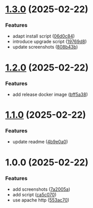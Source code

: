# [1.3.0](https://github.com/homelab-toolchain/static-file-server/compare/v1.2.0...v1.3.0) (2025-02-22)


### Features

* adapt install script ([06d0c84](https://github.com/homelab-toolchain/static-file-server/commit/06d0c84c3e307e63b641c85781d05c173cae179e))
* introduce upgrade script ([19769d8](https://github.com/homelab-toolchain/static-file-server/commit/19769d8aa79cd1bf80501e760e17eb557e04066a))
* update screenshots ([808b43b](https://github.com/homelab-toolchain/static-file-server/commit/808b43bea59f137ce4438d5ef9c16964a6a2e661))

# [1.2.0](https://github.com/homelab-toolchain/static-file-server/compare/v1.1.0...v1.2.0) (2025-02-22)


### Features

* add release docker image ([bff5a38](https://github.com/homelab-toolchain/static-file-server/commit/bff5a386c9b41095b027651018ce54c9225c95d9))

# [1.1.0](https://github.com/homelab-toolchain/static-file-server/compare/v1.0.0...v1.1.0) (2025-02-22)


### Features

* update readme ([4b9e0a0](https://github.com/homelab-toolchain/static-file-server/commit/4b9e0a061e6b9c77f4152b2590350a0ad4e8b93c))

# 1.0.0 (2025-02-22)


### Features

* add screenshots ([7a2005a](https://github.com/homelab-toolchain/static-file-server/commit/7a2005ab34ffa2d87dd6326c7c18bba5789e1c16))
* add script ([ca5c070](https://github.com/homelab-toolchain/static-file-server/commit/ca5c070445475080825213acdbee9a885f7fadb7))
* use apache http ([553ac70](https://github.com/homelab-toolchain/static-file-server/commit/553ac70d0c4795c2ebb499e151f4b5471b0ac6e8))
